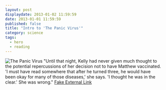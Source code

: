 ```yaml
---
layout: post
displaydate: 2013-01-02 11:59:59
date: 2013-01-01 11:59:59
published: false
title: "Intro to 'The Panic Virus'"
category: science
tags: 
  - hero
  - reading
---
```


![The Panic Virus](http://autismsciencefoundation.org/sites/default/files/THE-PANIC-VIRUS-cover.jpg)
"Until that night, Kelly had never given much thought to the potential repercussions of her decision not to have Matthew vaccinated. 'I must have read somewhere that after he turned three, he would have been okay for many of those diseases,' she says. 'I thought he was in the clear.' She was wrong." [Fake External Link](www.theraptorlab.com)